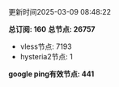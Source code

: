 更新时间2025-03-09 08:48:22

**总订阅: 160**
**总节点: 26757**
- vless节点: 7193
- hysteria2节点: 1

**google ping有效节点: 441**
